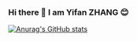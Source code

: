 ### Hi there 👋 I am Yifan ZHANG 😊

[![Anurag's GitHub stats](https://github-readme-stats.vercel.app/api?username=Yvonnefanf&count_private=true&theme=radical&show_icons=true)](https://github.com/Yvonnefanf/github-readme-stats)


<!--
**Yvonnefanf/Yvonnefanf** is a ✨ _special_ ✨ repository because its `README.md` (this file) appears on your GitHub profile.

Here are some ideas to get you started:

- 🔭 I’m currently working on ...
- 🌱 I’m currently learning ...
- 👯 I’m looking to collaborate on ...
- 🤔 I’m looking for help with ...
- 💬 Ask me about ...
- 📫 How to reach me: ...
- 😄 Pronouns: ...
- ⚡ Fun fact: ....
-->
